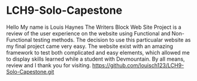 # LCH9-Solo-Capestone
Hello 
My name is Louis Haynes
The Writers Block Web Site Project
is a review of the user experience on the website using Functional and Non-Functional testing methods. The decision to use this particualar website as my final project came very easy. The website exist with an amazing framework to test both complicated and easy elements, which allowed me to display skills learned while a student with Devmountain. 
By all means, review and I thank you for visiting. 
https://github.com/louisch123/LCH9-Solo-Capestone.git
